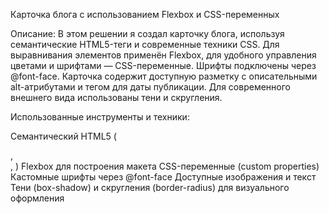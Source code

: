 Карточка блога с использованием Flexbox и CSS-переменных

Описание:
В этом решении я создал карточку блога, используя семантические HTML5-теги и современные техники CSS. Для выравнивания элементов применён Flexbox, для удобного управления цветами и шрифтами — CSS-переменные. Шрифты подключены через @font-face. Карточка содержит доступную разметку с описательными alt-атрибутами и тегом <time> для даты публикации. Для современного внешнего вида использованы тени и скругления.

Использованные инструменты и техники:

Семантический HTML5 (<main>, <section>, <time>)
Flexbox для построения макета
CSS-переменные (custom properties)
Кастомные шрифты через @font-face
Доступные изображения и текст
Тени (box-shadow) и скругления (border-radius) для визуального оформления

